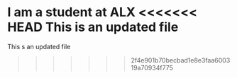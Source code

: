 I am a student at ALX
<<<<<<< HEAD
This is an updated file
=======
This s an updated file
>>>>>>> 2f4e901b70becbad1e8e3faa600319a70934f775
